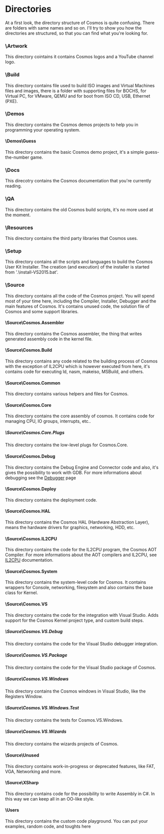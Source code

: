 

# Directories

At a first look, the directory structure of Cosmos is quite confusing. There are folders with same names and so on. I'll try to show you how the directories are structured, so that you can find what you're looking for.

### \Artwork

This directory cointains it contains Cosmos logos and a YouTube channel logo.

### \Build

This directory contains file used to build ISO images and Virtual Machines files and images, there is a folder with supporting files for BOCHS, for Virtual PC, for VMware, QEMU and for boot from ISO CD, USB, Ethernet (PXE).

### \Demos

This directory contains the Cosmos demos projects to help you in programming your operating system.

#### \Demos\Guess

This directory contains the basic Cosmos demo project, it's a simple guess-the-number game.

### \Docs

This direcotry contains the Cosmos documentation that you're currently reading.

### \QA

This directory contains the old Cosmos build scripts, it's no more used at the moment.

### \Resources

This directory contains the third party libraries that Cosmos uses.

### \Setup

This directory contains all the scripts and languages to build the Cosmos User Kit Installer. The creation (and execution) of the installer is started from '.\install-VS2015.bat'.

### \Source

This directory contains all the code of the Cosmos project. You will spend most of your time here, including the Compiler, Installer, Debugger and the main features of Cosmos. It's contains unused code, the solution file of Cosmos and some support libraries.

#### \Source\Cosmos.Assembler

This directory contains the Cosmos assembler, the thing that writes generated assembly code in the kernel file.

#### \Source\Cosmos.Build

This directory contains any code related to the building process of Cosmos with the exception of
IL2CPU which is however executed from here, it's contains code for executing ld,
nasm, makeiso, MSBuild, and others.

#### \Source\Cosmos.Common

This directory contains various helpers and files for Cosmos.

#### \Source\Cosmos.Core

This directory contains the core assembly of cosmos. It contains code for managing CPU, IO groups, interrupts, etc..

##### \Source\Cosmos.Core.Plugs

This directory contains the low-level plugs for Cosmos.Core.

#### \Source\Cosmos.Debug

This directory contains the Debug Engine and Connector code and also, it's gives the possibility to
work with GDB. For more informations about debugging see the [Debugger](debugger.htm) page

#### \Source\Cosmos.Deploy

This directory contains the deployment code.

#### \Source\Cosmos.HAL

This directory contains the Cosmos HAL (Hardware Abstraction Layer), means the hardware drivers for graphics, networking, HDD, etc.

#### \Source\Cosmos.IL2CPU

This directory contains the code for the IL2CPU program, the Cosmos AOT Compiler. For more
informations about the AOT compilers and IL2CPU, see [IL2CPU](https://github.com/CosmosOS/Cosmos/blob/master/Docs/Compiler/il2cpu.md) documentation.

#### \Source\Cosmos.System

This directory contains the system-level code for Cosmos. It contains wrappers for Console, networking, filesystem and also contains the base class for Kernel.

#### \Source\Cosmos.VS

This directory contains the code for the integration with Visual Studio. Adds support for the Cosmos Kernel project type, and custom build steps.

##### \Source\Cosmos.VS.Debug

This directory contains the code for the Visual Studio debugger integration.

##### \Source\Cosmos.VS.Package

This directory contains the code for the Visual Studio package of Cosmos.

##### \Source\Cosmos.VS.Windows

This directory contains the Cosmos windows in Visual Studio, like the Registers Window.

##### \Source\Cosmos.VS.Windows.Test

This directory contains the tests for Cosmos.VS.Windows.

##### \Source\Cosmos.VS.Wizards

This directory contains the wizards projects of Cosmos.

#### \Source\Unused

This directory contains work-in-progress or deprecated features, like FAT, VGA, Networking and more.

#### \Source\XSharp

This directory contains code for the possibility to write Assembly in C#. In this way we can keep all in an OO-like style.

#### \Users

This directory contains the custom code playground. You can put your examples, random code, and toughts
here

